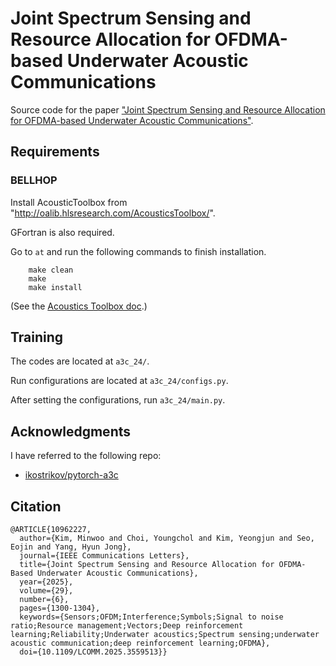# Joint Spectrum Sensing and Resource Allocation for OFDMA-based Underwater Acoustic Communications

Source code for the paper ["Joint Spectrum Sensing and Resource Allocation for OFDMA-based Underwater Acoustic Communications"](https://ieeexplore.ieee.org/document/10962227).
## Requirements
### BELLHOP
Install AcousticToolbox from "http://oalib.hlsresearch.com/AcousticsToolbox/".

GFortran is also required.

Go to `at` and run the following commands to finish installation.
```commandline
	make clean
	make
	make install
```

(See the [Acoustics Toolbox doc](http://oalib.hlsresearch.com/AcousticsToolbox/).)

## Training
The codes are located at `a3c_24/`.

Run configurations are located at `a3c_24/configs.py`.

After setting the configurations, run `a3c_24/main.py`.

## Acknowledgments
I have referred to the following repo:
- [ikostrikov/pytorch-a3c](https://github.com/ikostrikov/pytorch-a3c)

## Citation
```
@ARTICLE{10962227,
  author={Kim, Minwoo and Choi, Youngchol and Kim, Yeongjun and Seo, Eojin and Yang, Hyun Jong},
  journal={IEEE Communications Letters}, 
  title={Joint Spectrum Sensing and Resource Allocation for OFDMA-Based Underwater Acoustic Communications}, 
  year={2025},
  volume={29},
  number={6},
  pages={1300-1304},
  keywords={Sensors;OFDM;Interference;Symbols;Signal to noise ratio;Resource management;Vectors;Deep reinforcement learning;Reliability;Underwater acoustics;Spectrum sensing;underwater acoustic communication;deep reinforcement learning;OFDMA},
  doi={10.1109/LCOMM.2025.3559513}}


```
